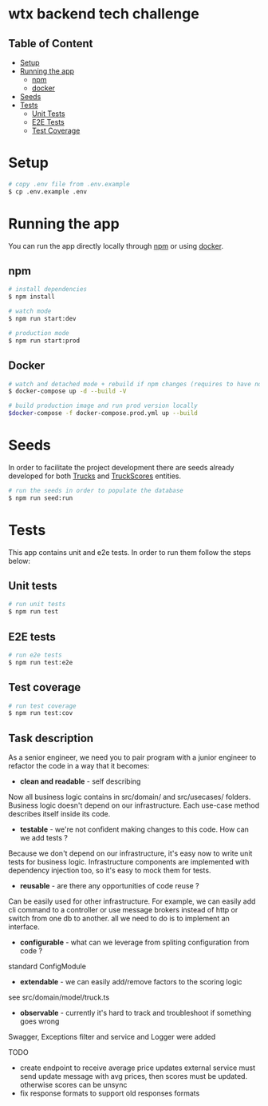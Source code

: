 # wtx backend tech challenge

## Table of Content
- [Setup](#setup)
- [Running the app](#running-the-app)
  - [npm](#npm)
  - [docker](#docker)
- [Seeds](#seeds)
- [Tests](#tests)
  - [Unit Tests](#unit-tests)
  - [E2E Tests](#e2e-tests)
  - [Test Coverage](#test-coverage)
# Setup
```bash
# copy .env file from .env.example
$ cp .env.example .env
```

# Running the app
You can run the app directly locally through [npm](#npm) or using [docker](#docker).

## npm
```bash
# install dependencies
$ npm install
```

```bash
# watch mode
$ npm run start:dev
```

```bash
# production mode
$ npm run start:prod
```

## Docker
```bash
# watch and detached mode + rebuild if npm changes (requires to have node_modules installed locally)
$ docker-compose up -d --build -V

# build production image and run prod version locally
$docker-compose -f docker-compose.prod.yml up --build
```

# Seeds

In order to facilitate the project development there are seeds already developed for both [Trucks](src/__old/truck/truck.entity.ts) and [TruckScores](src/__old/truck-score/truck-score.entity.ts) entities.

```bash
# run the seeds in order to populate the database
$ npm run seed:run
```
# Tests
This app contains unit and e2e tests. In order to run them follow the steps below:

## Unit tests
```bash
# run unit tests
$ npm run test
```

## E2E tests

```bash
# run e2e tests
$ npm run test:e2e
```


## Test coverage
```bash
# run test coverage
$ npm run test:cov
```

## Task description

As a senior engineer, we need you to pair program with a junior engineer to refactor the code in a way that it becomes:
- **clean and readable** - self describing

Now all business logic contains in src/domain/ and src/usecases/ folders.
Business logic doesn't depend on our infrastructure.
Each use-case method describes itself inside its code.

- **testable** - we're not confident making changes to this code. How can we add tests ?

Because we don't depend on our infrastructure, it's easy now to write unit tests for business logic. Infrastructure components are implemented with dependency injection too, so it's easy to mock them for tests.

- **reusable** - are there any opportunities of code reuse ?

Can be easily used for other infrastructure. For example, we can easily add cli command to a controller or use message brokers instead of http or switch from one db to another. all we need to do is to implement an interface.

- **configurable** - what can we leverage from spliting configuration from code ?

standard ConfigModule

- **extendable** - we can easily add/remove factors to the scoring logic

see  src/domain/model/truck.ts

- **observable** - currently it's hard to track and troubleshoot if something goes wrong

Swagger, Exceptions filter and service and Logger were added



TODO
- create endpoint to receive average price updates
external service must send update message with avg prices, then scores must be updated. otherwise scores can be unsync
- fix response formats to support old responses formats

